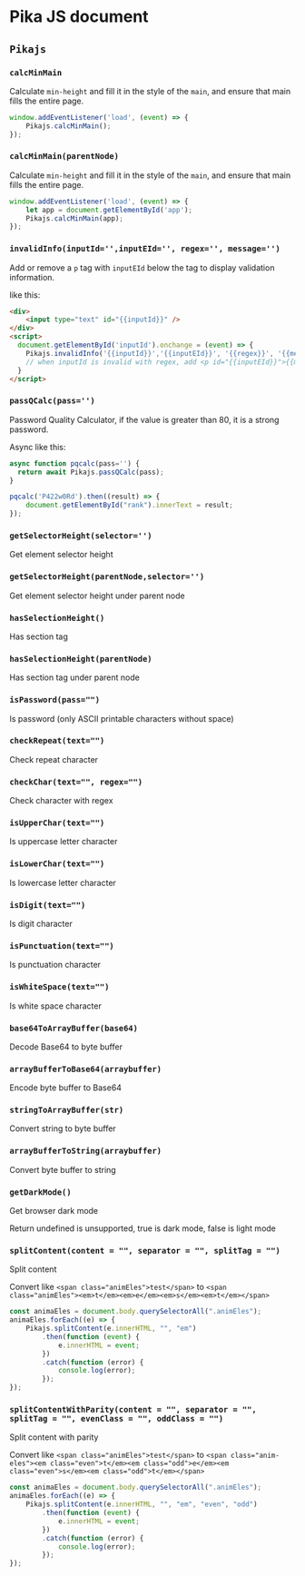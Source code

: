 # Pika JS document

## `Pikajs`

### `calcMinMain`

Calculate `min-height` and fill it in the style of the `main`, and ensure that main fills the entire page.

```js
window.addEventListener('load', (event) => {
    Pikajs.calcMinMain();
});
```

### `calcMinMain(parentNode)`

Calculate `min-height` and fill it in the style of the `main`, and ensure that main fills the entire page.

```js
window.addEventListener('load', (event) => {
    let app = document.getElementById('app');
    Pikajs.calcMinMain(app);
});
```

### `invalidInfo(inputId='',inputEId='', regex='', message='')`

Add or remove a `p` tag with `inputEId` below the tag to display validation information.

like this:

```html
<div>
    <input type="text" id="{{inputId}}" />
</div>
<script>
  document.getElementById('inputId').onchange = (event) => {
    Pikajs.invalidInfo('{{inputId}}','{{inputEId}}', '{{regex}}', '{{message}}');
    // when inputId is invalid with regex, add <p id="{{inputEId}}">{{message}}</p> under input.
  }
</script>
```

### `passQCalc(pass='')`

Password Quality Calculator, if the value is greater than 80, it is a strong password.

Async like this:

```js
async function pqcalc(pass='') {
  return await Pikajs.passQCalc(pass);
}

pqcalc('P422w0Rd').then((result) => {
    document.getElementById("rank").innerText = result;
});
```

### `getSelectorHeight(selector='')`

Get element selector height

### `getSelectorHeight(parentNode,selector='')`

Get element selector height under parent node

### `hasSelectionHeight()`

Has section tag

### `hasSelectionHeight(parentNode)`

Has section tag under parent node

### `isPassword(pass="")`

Is password (only ASCII printable characters without space)

### `checkRepeat(text="")`

Check repeat character

### `checkChar(text="", regex="")`

Check character with regex

### `isUpperChar(text="")`

Is uppercase letter character

### `isLowerChar(text="")`

Is lowercase letter character

### `isDigit(text="")`

Is digit character

### `isPunctuation(text="")`

Is punctuation character

### `isWhiteSpace(text="")`

Is white space character

### `base64ToArrayBuffer(base64)`

Decode Base64 to byte buffer

### `arrayBufferToBase64(arraybuffer)`

Encode byte buffer to Base64

### `stringToArrayBuffer(str)`

Convert string to byte buffer

### `arrayBufferToString(arraybuffer)`

Convert byte buffer to string

### `getDarkMode()`

Get browser dark mode

Return undefined is unsupported, true is dark mode, false is light mode

### `splitContent(content = "", separator = "", splitTag = "")`

Split content

Convert like
`<span class="animEles">test</span>`
to
`<span class="animEles"><em>t</em><em>e</em><em>s</em><em>t</em></span>`

```javascript
const animaEles = document.body.querySelectorAll(".animEles");
animaEles.forEach((e) => {
    Pikajs.splitContent(e.innerHTML, "", "em")
        .then(function (event) {
            e.innerHTML = event;
        })
        .catch(function (error) {
            console.log(error);
        });
});
```

### `splitContentWithParity(content = "", separator = "", splitTag = "", evenClass = "", oddClass = "")`

Split content with parity

Convert like
`<span class="animEles">test</span>`
to
`<span class="anim-eles"><em class="even">t</em><em class="odd">e</em><em class="even">s</em><em class="odd">t</em></span>`

```javascript
const animaEles = document.body.querySelectorAll(".animEles");
animaEles.forEach((e) => {
    Pikajs.splitContent(e.innerHTML, "", "em", "even", "odd")
        .then(function (event) {
            e.innerHTML = event;
        })
        .catch(function (error) {
            console.log(error);
        });
});
```
